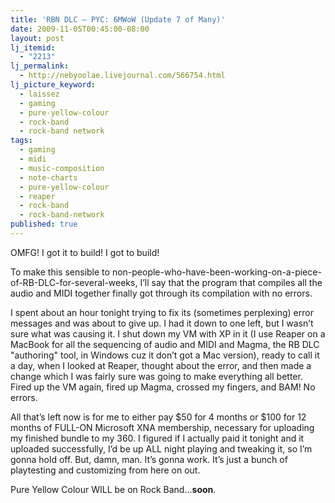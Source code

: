 ```yaml
---
title: 'RBN DLC – PYC: 6MWoW (Update 7 of Many)'
date: 2009-11-05T00:45:00-08:00
layout: post
lj_itemid:
  - "2213"
lj_permalink:
  - http://nebyoolae.livejournal.com/566754.html
lj_picture_keyword:
  - laissez
  - gaming
  - pure-yellow-colour
  - rock-band
  - rock-band network
tags:
  - gaming
  - midi
  - music-composition
  - note-charts
  - pure-yellow-colour
  - reaper
  - rock-band
  - rock-band-network
published: true
---
```

OMFG! I got it to build! I got to build!

To make this sensible to non-people-who-have-been-working-on-a-piece-of-RB-DLC-for-several-weeks, I&#8217;ll say that the program that compiles all the audio and MIDI together finally got through its compilation with no errors.

<!--more-->

I spent about an hour tonight trying to fix its (sometimes perplexing) error messages and was about to give up. I had it down to one left, but I wasn&#8217;t sure what was causing it. I shut down my VM with XP in it (I use Reaper on a MacBook for all the sequencing of audio and MIDI and Magma, the RB DLC "authoring" tool, in Windows cuz it don&#8217;t got a Mac version), ready to call it a day, when I looked at Reaper, thought about the error, and then made a change which I was fairly sure was going to make everything all better. Fired up the VM again, fired up Magma, crossed my fingers, and BAM! No errors.

All that&#8217;s left now is for me to either pay $50 for 4 months or $100 for 12 months of FULL-ON Microsoft XNA membership, necessary for uploading my finished bundle to my 360. I figured if I actually paid it tonight and it uploaded successfully, I&#8217;d be up ALL night playing and tweaking it, so I&#8217;m gonna hold off. But, damn, man. It&#8217;s gonna work. It&#8217;s just a bunch of playtesting and customizing from here on out.

Pure Yellow Colour WILL be on Rock Band&#8230;**soon**.
